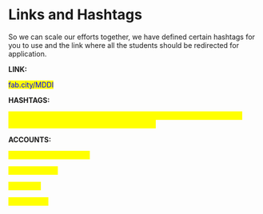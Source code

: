 # Links and Hashtags

So we can scale our efforts together, we have defined certain hashtags for you to use and the link where all the students should be redirected for application.



**LINK:**

<mark style="color:blue;">fab.city/MDDI</mark>



**HASHTAGS:**

<mark style="color:yellow;">#FabCity # Innovation #DistributedDesign #Fablabs #DigitalFabrication #PlanetCenteredDesign #YOUR\_CITY</mark>_<mark style="color:yellow;">\_</mark>_<mark style="color:yellow;">NAME</mark>



**ACCOUNTS:**

<mark style="color:yellow;">@YOUR\_LAB\_ACCOUNT</mark>&#x20;

<mark style="color:yellow;">@fabcityglobal</mark>&#x20;

<mark style="color:yellow;">@iaacbcn</mark>&#x20;

<mark style="color:yellow;">@fablabbcn</mark>
